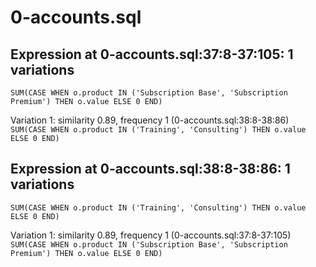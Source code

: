 # 0-accounts.sql

## Expression at 0-accounts.sql:37:8-37:105: 1 variations

`SUM(CASE WHEN o.product IN ('Subscription Base', 'Subscription Premium') THEN o.value ELSE 0 END)`

Variation 1: similarity 0.89, frequency 1 (0-accounts.sql:38:8-38:86)
`SUM(CASE WHEN o.product IN ('Training', 'Consulting') THEN o.value ELSE 0 END)`

## Expression at 0-accounts.sql:38:8-38:86: 1 variations

`SUM(CASE WHEN o.product IN ('Training', 'Consulting') THEN o.value ELSE 0 END)`

Variation 1: similarity 0.89, frequency 1 (0-accounts.sql:37:8-37:105)
`SUM(CASE WHEN o.product IN ('Subscription Base', 'Subscription Premium') THEN o.value ELSE 0 END)`
